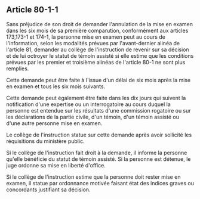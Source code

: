 Article 80-1-1
----
Sans préjudice de son droit de demander l'annulation de la mise en examen dans
les six mois de sa première comparution, conformément aux articles 173,173-1 et
174-1, la personne mise en examen peut au cours de l'information, selon les
modalités prévues par l'avant-dernier alinéa de l'article 81, demander au
collège de l'instruction de revenir sur sa décision et de lui octroyer le statut
de témoin assisté si elle estime que les conditions prévues par les premier et
troisième alinéas de l'article 80-1 ne sont plus remplies.

Cette demande peut être faite à l'issue d'un délai de six mois après la mise en
examen et tous les six mois suivants.

Cette demande peut également être faite dans les dix jours qui suivent la
notification d'une expertise ou un interrogatoire au cours duquel la personne
est entendue sur les résultats d'une commission rogatoire ou sur les
déclarations de la partie civile, d'un témoin, d'un témoin assisté ou d'une
autre personne mise en examen.

Le collège de l'instruction statue sur cette demande après avoir sollicité les
réquisitions du ministère public.

Si le collège de l'instruction fait droit à la demande, il informe la personne
qu'elle bénéficie du statut de témoin assisté. Si la personne est détenue, le
juge ordonne sa mise en liberté d'office.

Si le collège de l'instruction estime que la personne doit rester mise en
examen, il statue par ordonnance motivée faisant état des indices graves ou
concordants justifiant sa décision.
